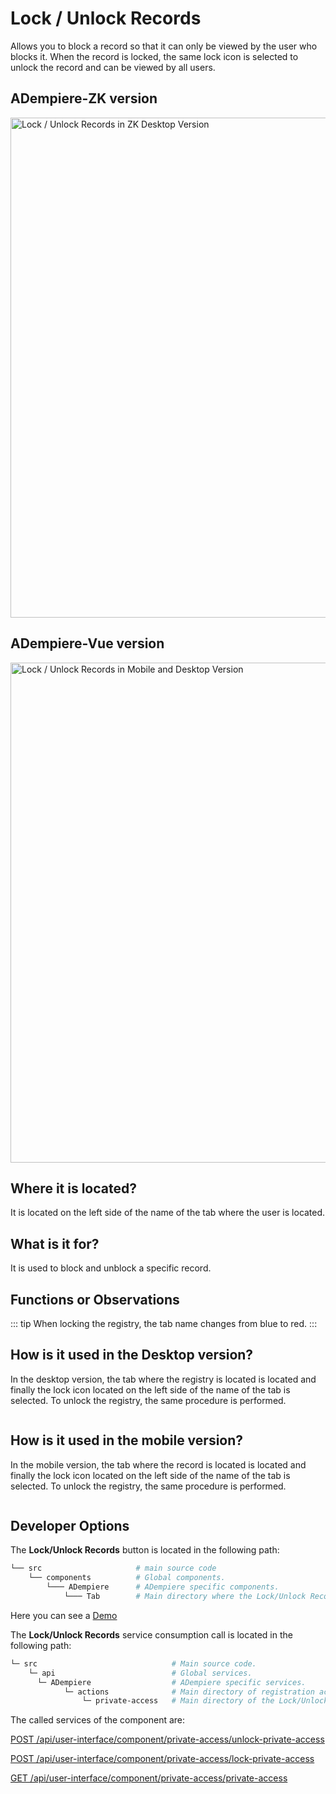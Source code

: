 # Lock / Unlock Records

Allows you to block a record so that it can only be viewed by the user who blocks it. When the record is locked, the same lock icon is selected to unlock the record and can be viewed by all users.

## ADempiere-ZK version

<img :src="$withBase('/images/components/lock-unlock-records/zk-desktop-version-lock-unlock-records.png')" alt="Lock / Unlock Records in ZK Desktop Version" width="800px">

## ADempiere-Vue version

<img :src="$withBase('/images/components/lock-unlock-records/ui-version-lock-unlock-records.png')" alt="Lock / Unlock Records in Mobile and Desktop Version" width="800px">

## Where it is located?

It is located on the left side of the name of the tab where the user is located.

## What is it for?

It is used to block and unblock a specific record.

## Functions or Observations

::: tip
When locking the registry, the tab name changes from blue to red.
:::

## How is it used in the Desktop version?

In the desktop version, the tab where the registry is located is located and finally the lock icon located on the left side of the name of the tab is selected. To unlock the registry, the same procedure is performed.

<img :src="$withBase('/images/components/lock-unlock-records/how-to-use-it-in-the-desktop-version.gif')" />

## How is it used in the mobile version?

In the mobile version, the tab where the record is located is located and finally the lock icon located on the left side of the name of the tab is selected. To unlock the registry, the same procedure is performed.

<img :src="$withBase('/images/components/lock-unlock-records/how-to-use-it-in-the-mobile-version.gif')" />

## Developer Options

The **Lock/Unlock Records** button is located in the following path:

```bash
└── src                     # main source code
    └── components          # Global components.
        └─── ADempiere      # ADempiere specific components.
            └─── Tab        # Main directory where the Lock/Unlock Records button is located.
```

Here you can see a [Demo](https://demo-ui.erpya.com/#/7aa4242a-93c0-42d8-92be-8250002d3e3c/d97027fd-4cd5-445e-8fd8-ef5d3f7959b4/window/53418?tabParent=0&action=fa50908e-40f1-11e9-91a1-0242ac140002)

The **Lock/Unlock Records** service consumption call is located in the following path:

```bash
└─ src                              # Main source code.
    └─ api                          # Global services.
      └─ ADempiere                  # ADempiere specific services.
            └─ actions              # Main directory of registration actions services.
                └─ private-access   # Main directory of the Lock/Unlock Logs service.
```

The called services of the component are:

[POST /api/user-interface/component/private-access/unlock-private-access](https://adempiere.github.io/proxy-adempiere-api/guide/default-modules/adempiere-api/user-interface.html#post-api-user-interface-component-private-access-unlock-private-access)

[POST /api/user-interface/component/private-access/lock-private-access](https://adempiere.github.io/proxy-adempiere-api/guide/default-modules/adempiere-api/user-interface.html#post-api-user-interface-component-private-access-lock-private-access)

[GET /api/user-interface/component/private-access/private-access](https://adempiere.github.io/proxy-adempiere-api/guide/default-modules/adempiere-api/user-interface.html#get-api-user-interface-component-private-access-private-access)
